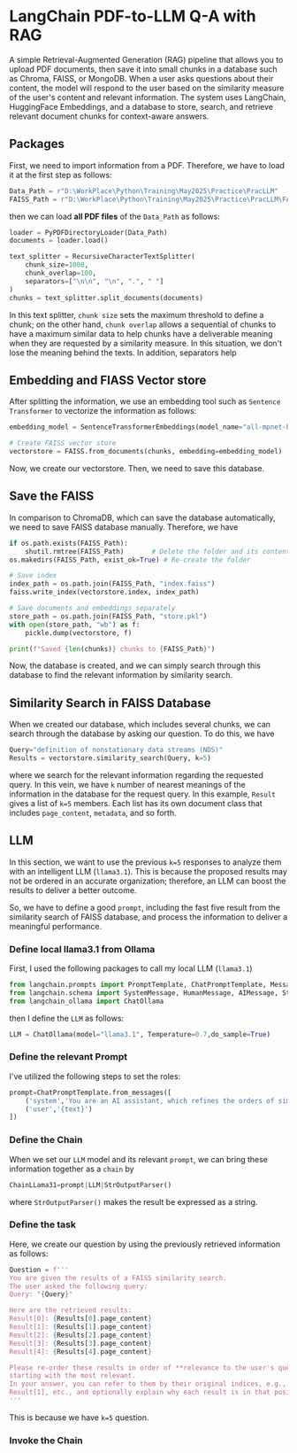 # LangChain PDF-to-LLM Q-A with RAG
A simple Retrieval-Augmented Generation (RAG) pipeline that allows you to upload PDF documents, then save it into small chunks in a database such as Chroma, FAISS, or MongoDB. When a user asks questions about their content, the model will respond to the user based on the similarity measure of the user's content and relevant information.
The system uses LangChain, HuggingFace Embeddings, and a database to store, search, and retrieve relevant document chunks for context-aware answers.

## Packages
First, we need to import information from a PDF. Therefore, we have to load it at the first step as follows:
```python
Data_Path = r"D:\WorkPlace\Python\Training\May2025\Practice\PracLLM"
FAISS_Path = r"D:\WorkPlace\Python\Training\May2025\Practice\PracLLM\FAISS_DB\UFAREX"
```
then we can load **all PDF files** of the ```Data_Path``` as follows:
```python
loader = PyPDFDirectoryLoader(Data_Path)
documents = loader.load()

text_splitter = RecursiveCharacterTextSplitter(
    chunk_size=1000,
    chunk_overlap=100,
    separators=["\n\n", "\n", ".", " "]
)
chunks = text_splitter.split_documents(documents)
```
In this text splitter, ```chunk size``` sets the maximum threshold to define a chunk; on the other hand, ```chunk overlap``` allows a sequential of chunks to have a maximum similar data to help chunks have a deliverable meaning when they are requested by a similarity measure. In this situation, we don't lose the meaning behind the texts. In addition, separators help  
## Embedding and FIASS Vector store
After splitting the information, we use an embedding tool such as ```Sentence Transformer``` to vectorize the information as follows:
```python
embedding_model = SentenceTransformerEmbeddings(model_name="all-mpnet-base-v2")

# Create FAISS vector store
vectorstore = FAISS.from_documents(chunks, embedding=embedding_model)
```
Now, we create our vectorstore. Then, we need to save this database.

## Save the FAISS
In comparison to ChromaDB, which can save the database automatically, we need to save FAISS database manually. Therefore, we have

```python
if os.path.exists(FAISS_Path):
    shutil.rmtree(FAISS_Path)       # Delete the folder and its contents
os.makedirs(FAISS_Path, exist_ok=True) # Re-create the folder

# Save index
index_path = os.path.join(FAISS_Path, "index.faiss")
faiss.write_index(vectorstore.index, index_path)

# Save documents and embeddings separately
store_path = os.path.join(FAISS_Path, "store.pkl")
with open(store_path, "wb") as f:
    pickle.dump(vectorstore, f)

print(f"Saved {len(chunks)} chunks to {FAISS_Path}")
```
Now, the database is created, and we can simply search through this database to find the relevant information by similarity search.

## Similarity Search in FAISS Database
When we created our database, which includes several chunks, we can search through the database by asking our question.
To do this, we have
```python
Query="definition of nonstationary data streams (NDS)"
Results = vectorstore.similarity_search(Query, k=5)
```
where we search for the relevant information regarding the requested query. In this vein, we have ```k``` number of nearest meanings of the information in the database for the request query. In this example, ```Result``` gives a list of ```k=5``` members. Each list has its own document class that includes ```page_content```, ```metadata```, and so forth.

## LLM
In this section, we want to use the previous ```k=5``` responses to analyze them with an intelligent LLM (```llama3.1```).
This is because the proposed results may not be ordered in an accurate organization; therefore, an LLM can boost the results to deliver a better outcome.

So, we have to define a good ```prompt```, including the fast five result from the similarity search of FAISS database, and process the information to deliver a meaningful performance.

### Define local llama3.1 from Ollama
First, I used the following packages to call my local LLM (```llama3.1```)
```python
from langchain.prompts import PromptTemplate, ChatPromptTemplate, MessagesPlaceholder
from langchain.schema import SystemMessage, HumanMessage, AIMessage, StrOutputParser
from langchain_ollama import ChatOllama
```
then I define the ```LLM``` as follows:
```python
LLM = ChatOllama(model="llama3.1", Temperature=0.7,do_sample=True)
```
### Define the relevant Prompt
I've utilized the following steps to set the roles:
```python
prompt=ChatPromptTemplate.from_messages([
    ('system','You are an AI assistant, which refines the orders of similarity search from FAISS database and provides no more than 220 tokens when writing a response to a question'),
    ('user','{text}')
])
```
### Define the Chain
When we set our ```LLM``` model and its relevant ```prompt```, we can bring these information together as a ```chain``` by
```python
ChainLLama31=prompt|LLM|StrOutputParser()
```
where ```StrOutputParser()``` makes the result be expressed as a string.

### Define the task
Here, we create our question by using the previously retrieved information as follows: 
```python
Question = f'''
You are given the results of a FAISS similarity search. 
The user asked the following query:
Query: "{Query}"

Here are the retrieved results:
Result[0]: {Results[0].page_content}
Result[1]: {Results[1].page_content}
Result[2]: {Results[2].page_content}
Result[3]: {Results[3].page_content}
Result[4]: {Results[4].page_content}

Please re-order these results in order of **relevance to the user's query**,
starting with the most relevant. 
In your answer, you can refer to them by their original indices, e.g., Result[0],
Result[1], etc., and optionally explain why each result is in that position.
'''
```
This is because we have ```k=5``` question. 
### Invoke the Chain

























